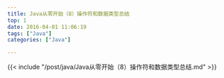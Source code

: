 ```yaml
---
title: Java从零开始（8）操作符和数据类型总结
top: 1
date: 2016-04-01 11:06:19
tags: ["Java"]
categories: ["Java"]

---
```

{{< include "/post/java/Java从零开始（8）操作符和数据类型总结.md" >}}